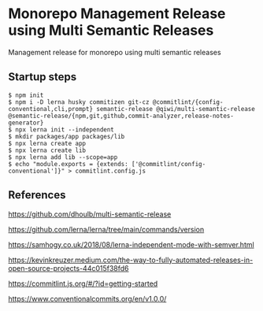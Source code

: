 # Monorepo Management Release using Multi Semantic Releases

Management release for monorepo using multi semantic releases

## Startup steps

```
$ npm init
$ npm i -D lerna husky commitizen git-cz @commitlint/{config-conventional,cli,prompt} semantic-release @qiwi/multi-semantic-release @semantic-release/{npm,git,github,commit-analyzer,release-notes-generator}
$ npx lerna init --independent
$ mkdir packages/app packages/lib
$ npx lerna create app
$ npx lerna create lib
$ npx lerna add lib --scope=app
$ echo "module.exports = {extends: ['@commitlint/config-conventional']}" > commitlint.config.js
```

## References

https://github.com/dhoulb/multi-semantic-release

https://github.com/lerna/lerna/tree/main/commands/version

https://samhogy.co.uk/2018/08/lerna-independent-mode-with-semver.html

https://kevinkreuzer.medium.com/the-way-to-fully-automated-releases-in-open-source-projects-44c015f38fd6

https://commitlint.js.org/#/?id=getting-started

https://www.conventionalcommits.org/en/v1.0.0/

